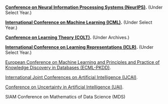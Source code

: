 **[Conference on Neural Information Processing Systems (NeurIPS)](https://neurips.cc/).** (Under Select Year.)

**[International Conference on Machine Learning (ICML)](https://icml.cc/).** (Under Select Year.)

**[Conference on Learning Theory (COLT)](https://learningtheory.org/).** (Under Archives.)

**[International Conference on Learning Representations (ICLR)](https://iclr.cc/).** (Under Select Year.)

[European Conference on Machine Learning and Principles and Practice of Knowledge Discovery in Databases (ECML-PKDD)](https://ecmlpkdd.org/).

[International Joint Conferences on Artificial Intelligence (IJCAI)](https://www.ijcai.org/past_conferences).

[Conference on Uncertainty in Artificial Intelligence (UAI)](https://www.auai.org/).

SIAM Conference on Mathematics of Data Science (MDS)
